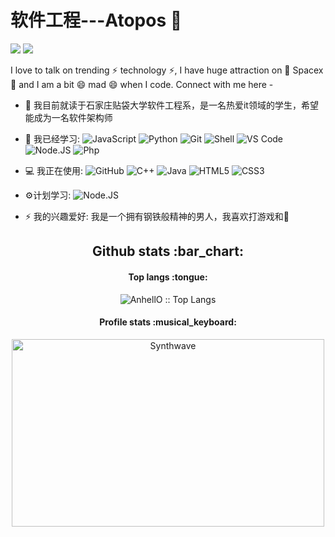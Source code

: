 # 软件工程---Atopos 👋


![](https://github-readme-streak-stats.herokuapp.com/?user=3254545606&theme=highcontrast)
![](https://github-readme-stats.vercel.app/api?username=3254545606&theme=synthwave&show_icons=true)

I love to talk on trending ⚡ technology ⚡, I have huge attraction on 🔭 Spacex 🔭 and I am a bit 😄 mad 😄 when I code. Connect with me here -


- 🏢 我目前就读于石家庄贴袋大学软件工程系，是一名热爱it领域的学生，希望能成为一名软件架构师
- 🚀 我已经学习:
  ![JavaScript](https://img.shields.io/badge/-JavaScript-black?style=plastic&logo=javascript)
  ![Python](https://img.shields.io/badge/-Python-8fcfd1?style=plastic&logo=Python)
  ![Git](https://img.shields.io/badge/-Git-black?style=plastic&logo=git)
  ![Shell](https://img.shields.io/badge/-Shell-blasck?style=plastic&logo=Shell)
  ![VS Code](https://img.shields.io/badge/-VS%20Code-007ACC?style=plastic&logo=visual-studio-code)
  ![Node.JS](https://img.shields.io/badge/-Node.JS-black?style=plastic&logo=Node.js)
  ![Php](https://img.shields.io/badge/-php-394989?style=plastic&logo=php)
  
- 💻 我正在使用:
  ![GitHub](https://img.shields.io/badge/-GitHub-181717?style=plastic&logo=github)
  ![C++](https://img.shields.io/badge/-C++-00599C?style=plastic&logo=c)
  ![Java](https://img.shields.io/badge/-java-3f4441?style=plastic&logo=java)
  ![HTML5](https://img.shields.io/badge/-HTML5-E34F26?style=plastic&logo=html5&logoColor=white)
  ![CSS3](https://img.shields.io/badge/-CSS3-1572B6?style=plastic&logo=css3)
  
- ⚙️计划学习: 
![Node.JS](https://img.shields.io/badge/-Node.JS-black?style=plastic&logo=Node.js)

- ⚡️ 我的兴趣爱好: 我是一个拥有钢铁般精神的男人，我喜欢打游戏和🎸



<h2 align="center">Github stats :bar_chart:</h2>

<h4 align="center">Top langs :tongue:</h4>

<p align="center"><img src="https://github-readme-stats.vercel.app/api/top-langs/?username=AnhellO&langs_count=10&theme=tokyonight&layout=compact" alt="AnhellO :: Top Langs" /></p>

<h4 align="center">Profile stats :musical_keyboard:</h4>

<p align="center"><img src="https://thumbs.gfycat.com/GoodnaturedFondGaur-size_restricted.gif" alt="Synthwave" height="300" width="500"></p>
